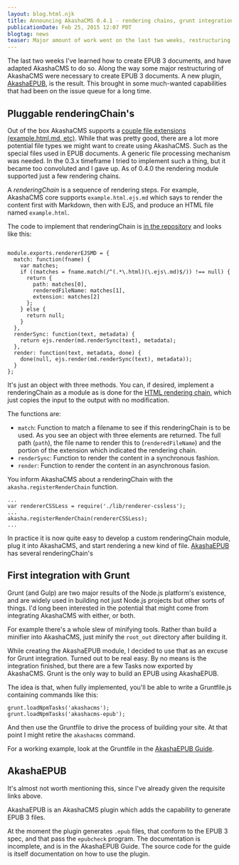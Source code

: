 ```yaml
---
layout: blog.html.njk
title: Announcing AkashaCMS 0.4.1 - rendering chains, grunt integration, EPUB generation, and more
publicationDate: Feb 25, 2015 12:07 PDT
blogtag: news
teaser: Major amount of work went on the last two weeks, restructuring AkashaCMS to allow pluggable rendering chains, using it in a Grunt workflow, and generate EPUB files.
---
```


The last two weeks I've learned how to create EPUB 3 documents, and have adapted AkashaCMS to do so.  Along the way some major restructuring of AkashaCMS were necessary to create EPUB 3 documents.  A new plugin, [AkashaEPUB](https://github.com/akashacms/akashacms-epub), is the result.  This brought in some much-wanted capabilities that had been on the issue queue for a long time.

## Pluggable renderingChain's

Out of the box AkashaCMS supports a [couple file extensions (example.html.md, etc)](/akasharender/3-create-content.html).  While that was pretty good, there are a lot more potential file types we might want to create using AkashaCMS.  Such as the special files used in EPUB documents.  A generic file processing mechanism was needed.  In the 0.3.x timeframe I tried to implement such a thing, but it became too convoluted and I gave up.  As of 0.4.0 the rendering module supported just a few rendering chains.

A _renderingChain_ is a sequence of rendering steps.  For example, AkashaCMS core supports `example.html.ejs.md` which says to render the content first with Markdown, then with EJS, and produce an HTML file named `example.html`.

The code to implement that renderingChain is [in the repository](https://github.com/akashacms/akashacms/blob/master/lib/renderer-ejs.js) and looks like this:

```

module.exports.rendererEJSMD = {
  match: function(fname) {
	var matches;
	if ((matches = fname.match(/^(.*\.html)(\.ejs\.md)$/)) !== null) {
	  return {
		path: matches[0],
		renderedFileName: matches[1],
		extension: matches[2]
	  };
	} else {
	  return null;
	}
  },
  renderSync: function(text, metadata) {
	return ejs.render(md.renderSync(text), metadata);
  },
  render: function(text, metadata, done) {
	done(null, ejs.render(md.renderSync(text), metadata));
  }
};
```

It's just an object with three methods.  You can, if desired, implement a renderingChain as a module as is done for the [HTML rendering chain](https://github.com/akashacms/akashacms/blob/master/lib/renderer-html.js), which just copies the input to the output with no modification.

The functions are:

* `match`: Function to match a filename to see if this renderingChain is to be used.  As you see an object with three elements are returned.  The full path (`path`), the file name to render this to (`renderedFileName`) and the portion of the extension which indicated the rendering chain.
* `renderSync`: Function to render the content in a synchronous fashion.
* `render`: Function to render the content in an asynchronous fasion.

You inform AkashaCMS about a renderingChain with the `akasha.registerRenderChain` function.

```
...
var rendererCSSLess = require('./lib/renderer-cssless');
...
akasha.registerRenderChain(rendererCSSLess);
...
```

In practice it is now quite easy to develop a custom renderingChain module, plug it into AkashaCMS, and start rendering a new kind of file.  [AkashaEPUB](https://github.com/akashacms/akashacms-epub) has several renderingChain's

## First integration with Grunt

Grunt (and Gulp) are two major results of the Node.js platform's existence, and are widely used in building not just Node.js projects but other sorts of things.  I'd long been interested in the potential that might come from integrating AkashaCMS with either, or both.

For example there's a whole slew of minifying tools.  Rather than build a minifier into AkashaCMS, just minify the `root_out` directory after building it.

While creating the AkashaEPUB module, I decided to use that as an excuse for Grunt integration.  Turned out to be real easy.  By no means is the integration finished, but there are a few Tasks now exported by AkashaCMS.  Grunt is the only way to build an EPUB using AkashaEPUB.

The idea is that, when fully implemented, you'll be able to write a Gruntfile.js containing commands like this:

```
grunt.loadNpmTasks('akashacms');
grunt.loadNpmTasks('akashacms-epub');
```

And then use the Gruntfile to drive the process of building your site.  At that point I might retire the `akashacms` command.

For a working example, look at the Gruntfile in the [AkashaEPUB Guide](https://github.com/akashacms/epub-guide).

## AkashaEPUB

It's almost not worth mentioning this, since I've already given the requisite links above.

AkashaEPUB is an AkashaCMS plugin which adds the capability to generate EPUB 3 files.

At the moment the plugin generates `.epub` files, that conform to the EPUB 3 spec, and that pass the `epubcheck` program.  The documentation is incomplete, and is in the AkashaEPUB Guide.  The source code for the guide is itself documentation on how to use the plugin.
